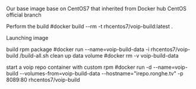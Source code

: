 Our base image base on CentOS7 that inherited from Docker hub CentOS official branch

Perform the build
#docker build --rm -t rhcentos7/voip-build:latest .


Launching image

build rpm package
#docker run   --name=voip-build-data -i rhcentos7/voip-build  /build-all.sh
clean up data volume
#docker rm -v voip-build-data

start a voip repo container with custom rpm
#docker run  -d --name=voip-build --volumes-from=voip-build-data  --hostname="irepo.ronghe.tv" -p 8089:80  rhcentos7/voip-build




